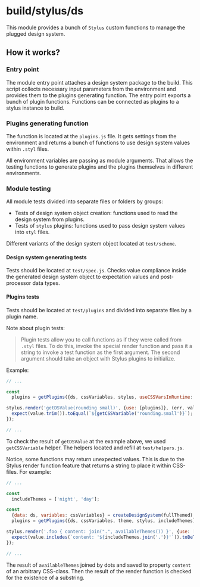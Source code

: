 # build/stylus/ds

This module provides a bunch of `Stylus` custom functions to manage the plugged design system.

## How it works?

### Entry point

The module entry point attaches a design system package to the build.
This script collects necessary input parameters from the environment and provides them to the plugins generating function.
The entry point exports a bunch of plugin functions. Functions can be connected as plugins to a stylus instance to build.

### Plugins generating function

The function is located at the `plugins.js` file.
It gets settings from the environment and returns a bunch of functions to use design system values within `.styl` files.

All environment variables are passing as module arguments.
That allows the testing functions to generate plugins and the plugins themselves in different environments.

### Module testing

All module tests divided into separate files or folders by groups:

* Tests of design system object creation: functions used to read the design system from plugins.
* Tests of `stylus` plugins: functions used to pass design system values into `styl` files.

Different variants of the design system object located at `test/scheme`.

#### Design system generating tests

Tests should be located at `test/spec.js`.
Checks value compliance inside the generated design system object to expectation values and post-processor data types.

#### Plugins tests

Tests should be located at `test/plugins` and divided into separate files by a plugin name.

Note about plugin tests:

> Plugin tests allow you to call functions as if they were called from `.styl` files.
> To do this, invoke the special render function and pass it a string to invoke a test function as the first argument.
> The second argument should take an object with Stylus plugins to initialize.

Example:

```js
// ...

const
  plugins = getPlugins({ds, cssVariables, stylus, useCSSVarsInRuntime: true});

stylus.render('getDSValue(rounding small)', {use: [plugins]}, (err, value) => {
  expect(value.trim()).toEqual(`${getCSSVariable('rounding.small')}`);
});

// ...
```

To check the result of `getDSValue` at the example above, we used `getCSSVariable` helper.
The helpers located and refill at `test/helpers.js`.

Notice, some functions may return unexpected values.
This is due to the Stylus render function feature that returns a string to place it within CSS-files.
For example:

```js
// ...

const
  includeThemes = ['night', 'day'];

const
  {data: ds, variables: cssVariables} = createDesignSystem(fullThemed),
  plugins = getPlugins({ds, cssVariables, theme, stylus, includeThemes});

stylus.render('.foo { content: join(".", availableThemes()) }', {use: [plugins]}, (err, value) => {
  expect(value.includes(`content: '${includeThemes.join('.')}'`)).toBeTrue();
});

// ...
```

The result of `availableThemes` joined by dots and saved to property `content` of an arbitrary CSS-class.
Then the result of the render function is checked for the existence of a substring.
